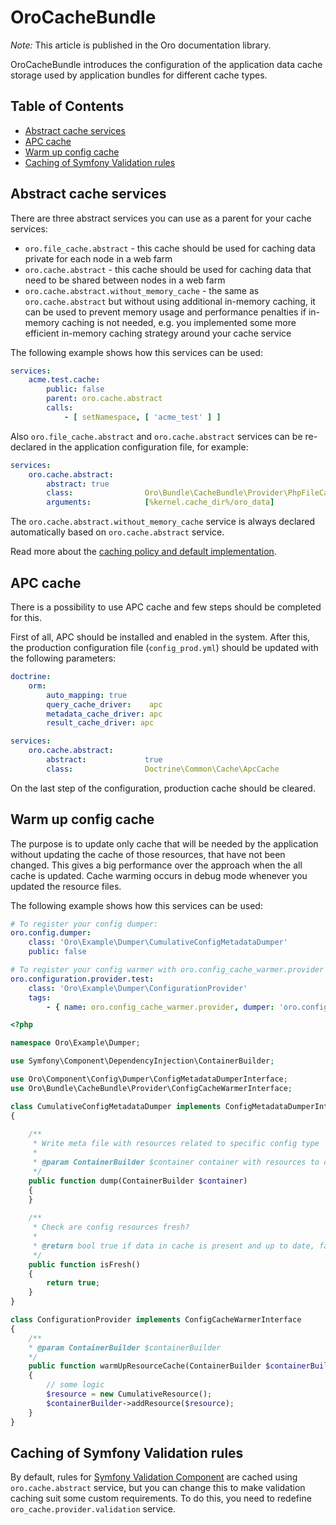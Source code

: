 # OroCacheBundle

*Note:* This article is published in the Oro documentation library.

OroCacheBundle introduces the configuration of the application data cache storage used by application bundles for different cache types.

## Table of Contents

 - [Abstract cache services](#abstract-cache-services)
 - [APC cache](#apc-cache)
 - [Warm up config cache](#warm-up-config-cache)
 - [Caching of Symfony Validation rules](#caching-of-symfony-validation-rules)

## Abstract cache services

There are three abstract services you can use as a parent for your cache services:

 - `oro.file_cache.abstract` - this cache should be used for caching data private for each node in a web farm
 - `oro.cache.abstract` - this cache should be used for caching data that need to be shared between nodes in a web farm
 - `oro.cache.abstract.without_memory_cache` - the same as `oro.cache.abstract` but without using additional in-memory caching, it can be used to prevent memory usage and performance penalties if in-memory caching is not needed, e.g. you implemented some more efficient in-memory caching strategy around your cache service

The following example shows how this services can be used:

``` yaml
services:
    acme.test.cache:
        public: false
        parent: oro.cache.abstract
        calls:
            - [ setNamespace, [ 'acme_test' ] ]
```

Also `oro.file_cache.abstract` and `oro.cache.abstract` services can be re-declared in the application configuration file, for example:

``` yaml
services:
    oro.cache.abstract:
        abstract: true
        class:                Oro\Bundle\CacheBundle\Provider\PhpFileCache
        arguments:            [%kernel.cache_dir%/oro_data]
```

The `oro.cache.abstract.without_memory_cache` service is always declared automatically based on `oro.cache.abstract` service.

Read more about the [caching policy and default implementation](Resources/doc/caching_policy.md).

## APC cache

There is a possibility to use APC cache and few steps should be completed for this.

First of all, APC should be installed and enabled in the system. After this, the production configuration file (`config_prod.yml`) should be updated with the following parameters:


``` yaml
doctrine:
    orm:
        auto_mapping: true
        query_cache_driver:    apc
        metadata_cache_driver: apc
        result_cache_driver: apc

services:
    oro.cache.abstract:
        abstract:             true
        class:                Doctrine\Common\Cache\ApcCache
```

On the last step of the configuration, production cache should be cleared.

## Warm up config cache

The purpose is to update only cache that will be needed by the application without updating the cache of those resources,
that have not been changed. This gives a big performance over the approach when the all cache is updated. Cache warming 
occurs in debug mode whenever you updated the resource files. 

The following example shows how this services can be used:

```yaml
# To register your config dumper:
oro.config.dumper:
    class: 'Oro\Example\Dumper\CumulativeConfigMetadataDumper'
    public: false

# To register your config warmer with oro.config_cache_warmer.provider tag:
oro.configuration.provider.test:
    class: 'Oro\Example\Dumper\ConfigurationProvider'
    tags:
        - { name: oro.config_cache_warmer.provider, dumper: 'oro.config.dumper' }

```

```php
<?php

namespace Oro\Example\Dumper;

use Symfony\Component\DependencyInjection\ContainerBuilder;

use Oro\Component\Config\Dumper\ConfigMetadataDumperInterface;
use Oro\Bundle\CacheBundle\Provider\ConfigCacheWarmerInterface;

class CumulativeConfigMetadataDumper implements ConfigMetadataDumperInterface
{
    
    /**
     * Write meta file with resources related to specific config type
     *
     * @param ContainerBuilder $container container with resources to dump
     */
    public function dump(ContainerBuilder $container)
    {
    }
    
    /**
     * Check are config resources fresh?
     *
     * @return bool true if data in cache is present and up to date, false otherwise
     */
    public function isFresh()
    {
        return true;
    }
}

class ConfigurationProvider implements ConfigCacheWarmerInterface
{
    /**
    * @param ContainerBuilder $containerBuilder
    */
    public function warmUpResourceCache(ContainerBuilder $containerBuilder)
    {
        // some logic
        $resource = new CumulativeResource();
        $containerBuilder->addResource($resource);
    }
}
```

## Caching of Symfony Validation rules

By default, rules for [Symfony Validation Component](http://symfony.com/doc/current/book/validation.html) are cached using `oro.cache.abstract` service, but you can change this to make validation caching suit some custom requirements. To do this, you need to redefine `oro_cache.provider.validation` service.
